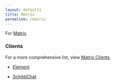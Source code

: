 ```yaml
---
layout: default1
title: Matrix
permalink: /matrix
---
```


For [Matrix](https://matrix.org).


### Clients

For a more comprehensive list, view [Matrix Clients](https://matrix.org/clients/)

- [Element](https://element.io)

- [SchildiChat](https://schildi.chat)

<br>